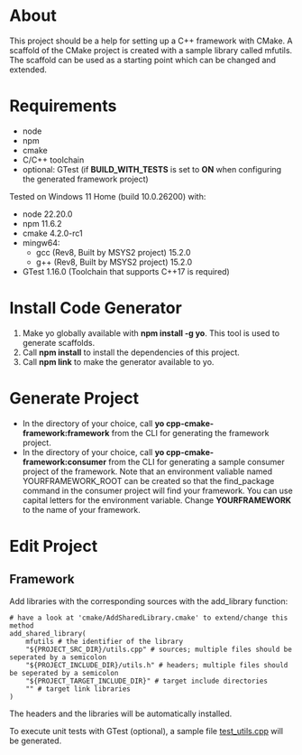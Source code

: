 # About

This project should be a help for setting up a C++ framework with CMake. A scaffold of the CMake project is created with a sample library called mfutils. The scaffold can be used as a starting point which can be changed and extended.

# Requirements

- node
- npm
- cmake
- C/C++ toolchain
- optional: GTest (if **BUILD_WITH_TESTS** is set to **ON** when configuring the generated framework project)

Tested on Windows 11 Home (build 10.0.26200) with:

- node 22.20.0
- npm 11.6.2
- cmake 4.2.0-rc1
- mingw64:
    - gcc (Rev8, Built by MSYS2 project) 15.2.0
    - g++ (Rev8, Built by MSYS2 project) 15.2.0
- GTest 1.16.0 (Toolchain that supports C++17 is required)

# Install Code Generator

1. Make yo globally available with **npm install -g yo**. This tool is used to generate scaffolds.
2. Call **npm install** to install the dependencies of this project.
3. Call **npm link** to make the generator available to yo.

# Generate Project

- In the directory of your choice, call **yo cpp-cmake-framework:framework** from the CLI for generating the framework project.
- In the directory of your choice, call **yo cpp-cmake-framework:consumer** from the CLI for generating a sample consumer project of the framework. Note that an environment valiable named YOURFRAMEWORK_ROOT can be created so that the find_package command in the consumer project will find your framework. You can use capital letters for the environment variable. Change **YOURFRAMEWORK** to the name of your framework.

# Edit Project

## Framework

Add libraries with the corresponding sources with the add_library function:

```
# have a look at 'cmake/AddSharedLibrary.cmake' to extend/change this method
add_shared_library(
    mfutils # the identifier of the library
    "${PROJECT_SRC_DIR}/utils.cpp" # sources; multiple files should be seperated by a semicolon
    "${PROJECT_INCLUDE_DIR}/utils.h" # headers; multiple files should be seperated by a semicolon
    "${PROJECT_TARGET_INCLUDE_DIR}" # target include directories
    "" # target link libraries
)
```

The headers and the libraries will be automatically installed.

To execute unit tests with GTest (optional), a sample file [test_utils.cpp](./generators/framework/templates/tests/test_utils.cpp) will be generated.
